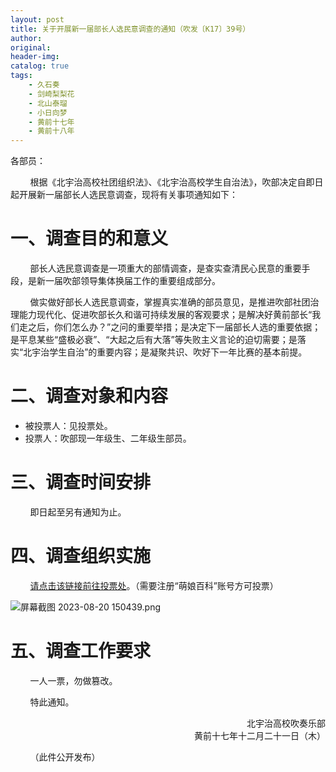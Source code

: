 ```yaml
---
layout: post
title: 关于开展新一届部长人选民意调查的通知（吹发〔K17〕39号）
author: 
original: 
header-img: 
catalog: true
tags:
    - 久石奏
    - 剑崎梨梨花
    - 北山泰瑠
    - 小日向梦
    - 黄前十七年
    - 黄前十八年
---
```

各部员：

        根据《北宇治高校社团组织法》、《北宇治高校学生自治法》，吹部决定自即日起开展新一届部长人选民意调查，现将有关事项通知如下：
        
# 一、调查目的和意义
        部长人选民意调查是一项重大的部情调查，是查实查清民心民意的重要手段，是新一届吹部领导集体换届工作的重要组成部分。
        
        做实做好部长人选民意调查，掌握真实准确的部员意见，是推进吹部社团治理能力现代化、促进吹部长久和谐可持续发展的客观要求；是解决好黄前部长“我们走之后，你们怎么办？”之问的重要举措；是决定下一届部长人选的重要依据；是平息某些“盛极必衰”、“大起之后有大落”等失败主义言论的迫切需要；是落实“北宇治学生自治”的重要内容；是凝聚共识、吹好下一年比赛的基本前提。
        
# 二、调查对象和内容

* 被投票人：见投票处。
* 投票人：吹部现一年级生、二年级生部员。
  
# 三、调查时间安排

        即日起至另有通知为止。
        
# 四、调查组织实施

        [请点击该链接前往投票处](https://zh.moegirl.org.cn/%E5%90%B9%E5%AD%A6#.E7.A0.94.E7.A9.B6.E7.9B.B8.E5.85.B3)。（需要注册“萌娘百科”账号方可投票）

![屏幕截图 2023-08-20 150439.png](https://s2.loli.net/2023/08/21/jcez8g9qLNYFb1G.png)

# 五、调查工作要求
        一人一票，勿做篡改。

        特此通知。
        
<div style="text-align:right">
    <span>北宇治高校吹奏乐部</span>
</div>

<div style="text-align:right">
    <span>黄前十七年十二月二十一日（木）</span>
</div>

        （此件公开发布）
